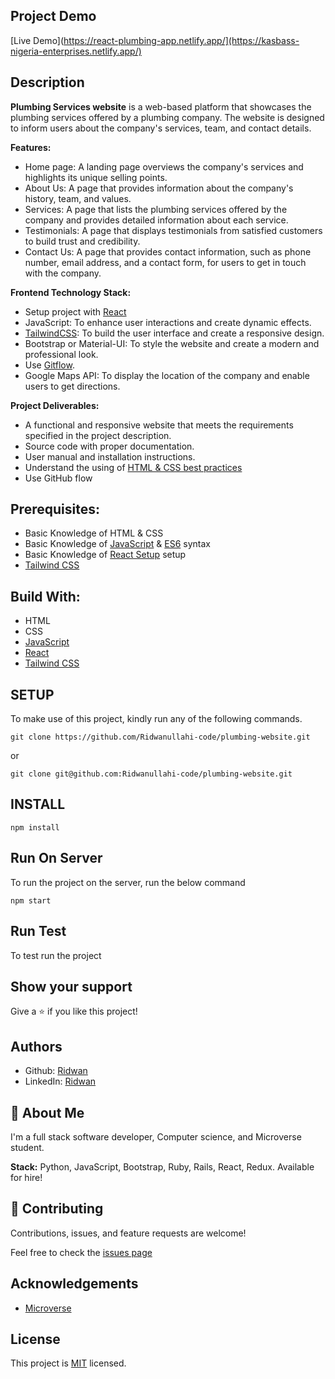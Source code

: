 ## **Project Demo**
[Live Demo](https://react-plumbing-app.netlify.app/](https://kasbass-nigeria-enterprises.netlify.app/)

## **Description**
**Plumbing Services website** is a web-based platform that showcases the plumbing services offered by a plumbing company. The website is designed to inform users about the company's services, team, and contact details.

**Features:**

- Home page: A landing page overviews the company's services and highlights its unique selling points.
- About Us: A page that provides information about the company's history, team, and values.
- Services: A page that lists the plumbing services offered by the company and provides detailed information about each service.
- Testimonials: A page that displays testimonials from satisfied customers to build trust and credibility.
- Contact Us: A page that provides contact information, such as phone number, email address, and a contact form, for users to get in touch with the company.

**Frontend Technology Stack:**

- Setup project with [React](https://github.com/microverseinc/curriculum-react-redux/blob/main/math-magicians/lessons/what_is_react.md)
- JavaScript: To enhance user interactions and create dynamic effects.
- [TailwindCSS](https://tailwindcss.com/docs/installation): To build the user interface and create a responsive design.
- Bootstrap or Material-UI: To style the website and create a modern and professional look.
- Use [Gitflow](https://github.com/microverseinc/curriculum-transversal-skills/blob/main/git-github/gitflow.md).
- Google Maps API: To display the location of the company and enable users to get directions.

**Project Deliverables:**

- A functional and responsive website that meets the requirements specified in the project description.
- Source code with proper documentation.
- User manual and installation instructions.
- Understand the using of [HTML & CSS best practices](https://github.com/microverseinc/curriculum-html-css/blob/main/articles/html_css_best_practices.md)
- Use GitHub flow


## **Prerequisites:**
- Basic Knowledge of HTML & CSS
- Basic Knowledge of [JavaScript](https://developer.mozilla.org/en-US/docs/Web/JavaScript) & [ES6](https://github.com/microverseinc/curriculum-javascript/blob/main/todo-list/lessons/lesson_es6-what_is_it_about.md) syntax
- Basic Knowledge of [React Setup](https://reactjs.org/docs/getting-started.html) setup
- [Tailwind CSS](https://tailwindcss.com/docs/installation)

## **Build With:**

- HTML
- CSS
- [JavaScript](https://developer.mozilla.org/en-US/docs/Web/JavaScript)
- [React]((https://github.com/microverseinc/curriculum-javascript/blob/main/todo-list/lessons/webpack_v1_1.md))
- [Tailwind CSS](https://tailwindcss.com/docs/installation)

## **SETUP**

To make use of this project, kindly run any of the following commands.

```
git clone https://github.com/Ridwanullahi-code/plumbing-website.git
```

or

```
git clone git@github.com:Ridwanullahi-code/plumbing-website.git
```
## **INSTALL**
```
npm install
```

## **Run On Server**
To run the project on the server, run the below command

```
npm start
```
## **Run Test**
To test run the project

## **Show your support**

Give a ⭐️ if you like this project!

## **Authors**

- Github: [Ridwan](https://github.com/Ridwanullahi-code)
- LinkedIn: [Ridwan](https://www.linkedin.com/in/ajayi-ridwan/)

## 🚀 **About Me**

I'm a full stack software developer, Computer science, and Microverse student.

**Stack:** Python, JavaScript, Bootstrap, Ruby, Rails, React, Redux. Available for hire!
## 🤝 **Contributing**
Contributions, issues, and feature requests are welcome!

Feel free to check the [issues page](https://github.com/Ridwanullahi-code/plumbing-website/issues/)
## **Acknowledgements**

- [Microverse](https://www.microverse.org/)

## **License**

This project is [MIT](https://choosealicense.com/licenses/mit/LICENSE) licensed.
